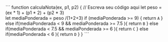 ˋˋˋ
function calculaNota(ex, p1, p2) {
  // Escreva seu código aqui
  let peso = (ex * 1) + (p1 * 2)  + (p2 * 3)  
let mediaPonderada = peso /(1+2+3)
  if (mediaPonderada >= 9) {
    return `A`
  } else if(mediaPonderada < 9 && mediaPonderada >= 7.5 ){
    return `B`
  }  else if(mediaPonderada < 7.5 && mediaPonderada >= 6 ){
    return `C`
  }  else if(mediaPonderada  < 6 ){
    return `D`
  }
}
ˋˋˋ
